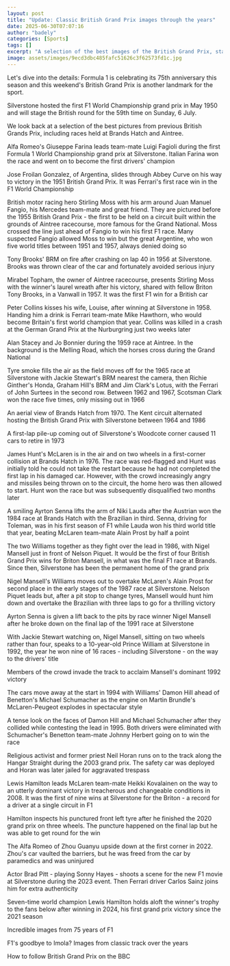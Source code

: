 ```yaml
---
layout: post
title: "Update: Classic British Grand Prix images through the years"
date: 2025-06-30T07:07:16
author: "badely"
categories: [Sports]
tags: []
excerpt: "A selection of the best images of the British Grand Prix, starting with the first F1 World Championship race in 1950."
image: assets/images/9ecd3dbc485fafc51626c3f62573fd1c.jpg
---
```


Let's dive into the details: Formula 1 is celebrating its 75th anniversary this season and this weekend's British Grand Prix is another landmark for the sport.

Silverstone hosted the first F1 World Championship grand prix in May 1950 and will stage the British round for the 59th time on Sunday, 6 July.

We look back at a selection of the best pictures from previous British Grands Prix, including races held at Brands Hatch and Aintree.

Alfa Romeo's Giuseppe Farina leads team-mate Luigi Fagioli during the first Formula 1 World Championship grand prix at Silverstone. Italian Farina won the race and went on to become the first drivers' champion

Jose Froilan Gonzalez, of Argentina, slides through Abbey Curve on his way to victory in the 1951 British Grand Prix. It was Ferrari's first race win in the F1 World Championship

British motor racing hero Stirling Moss with his arm around Juan Manuel Fangio, his Mercedes team-mate and great friend. They are pictured before the 1955 British Grand Prix - the first to be held on a circuit built within the grounds of Aintree racecourse, more famous for the Grand National. Moss crossed the line just ahead of Fangio to win his first F1 race. Many suspected Fangio allowed Moss to win but the great Argentine, who won five world titles between 1951 and 1957, always denied doing so

Tony Brooks' BRM on fire after crashing on lap 40 in 1956 at Silverstone. Brooks was thrown clear of the car and fortunately avoided serious injury

Mirabel Topham, the owner of Aintree racecourse, presents Stirling Moss with the winner's laurel wreath after his victory, shared with fellow Briton Tony Brooks, in a Vanwall in 1957. It was the first F1 win for a British car

Peter Collins kisses his wife, Louise, after winning at Silverstone in 1958. Handing him a drink is Ferrari team-mate Mike Hawthorn, who would become Britain's first world champion that year. Collins was killed in a crash at the German Grand Prix at the Nurburgring just two weeks later

Alan Stacey and Jo Bonnier during the 1959 race at Aintree. In the background is the Melling Road, which the horses cross during the Grand National

Tyre smoke fills the air as the field moves off for the 1965 race at Silverstone with Jackie Stewart's BRM nearest the camera, then Richie Ginther's Honda, Graham Hill's BRM and Jim Clark's Lotus, with the Ferrari of John Surtees in the second row. Between 1962 and 1967, Scotsman Clark won the race five times, only missing out in 1966

An aerial view of Brands Hatch from 1970. The Kent circuit alternated hosting the British Grand Prix with Silverstone between 1964 and 1986

A first-lap pile-up coming out of Silverstone's Woodcote corner caused 11 cars to retire in 1973

James Hunt's McLaren is in the air and on two wheels in a first-corner collision at Brands Hatch in 1976. The race was red-flagged and Hunt was initially told he could not take the restart because he had not completed the first lap in his damaged car. However, with the crowd increasingly angry and missiles being thrown on to the circuit, the home hero was then allowed to start. Hunt won the race but was subsequently disqualified two months later

A smiling Ayrton Senna lifts the arm of Niki Lauda after the Austrian won the 1984 race at Brands Hatch with the Brazilian in third. Senna, driving for Toleman, was in his first season of F1 while Lauda won his third world title that year, beating McLaren team-mate Alain Prost by half a point

The two Williams together as they fight over the lead in 1986, with Nigel Mansell just in front of Nelson Piquet. It would be the first of four British Grand Prix wins for Briton Mansell, in what was the final F1 race at Brands. Since then, Silverstone has been the permanent home of the grand prix

Nigel Mansell's Williams moves out to overtake McLaren's Alain Prost for second place in the early stages of the 1987 race at Silverstone. Nelson Piquet leads but, after a pit stop to change tyres, Mansell would hunt him down and overtake the Brazilian with three laps to go for a thrilling victory

Ayrton Senna is given a lift back to the pits by race winner Nigel Mansell after he broke down on the final lap of the 1991 race at Silverstone

With Jackie Stewart watching on, Nigel Mansell, sitting on two wheels rather than four, speaks to a 10-year-old Prince William at Silverstone in 1992, the year he won nine of 16 races - including Silverstone - on the way to the drivers' title

Members of the crowd invade the track to acclaim Mansell's dominant 1992 victory

The cars move away at the start in 1994 with Williams' Damon Hill ahead of Benetton's Michael Schumacher as the engine on Martin Brundle's McLaren-Peugeot explodes in spectacular style

A tense look on the faces of Damon Hill and Michael Schumacher after they collided while contesting the lead in 1995. Both drivers were eliminated with Schumacher's Benetton team-mate Johnny Herbert going on to win the race

Religious activist and former priest Neil Horan runs on to the track along the Hangar Straight during the 2003 grand prix. The safety car was deployed and Horan was later jailed for aggravated trespass

Lewis Hamilton leads McLaren team-mate Heikki Kovalainen on the way to an utterly dominant victory in treacherous and changeable conditions in 2008. It was the first of nine wins at Silverstone for the Briton - a record for a driver at a single circuit in F1

Hamilton inspects his punctured front left tyre after he finished the 2020 grand prix on three wheels. The puncture happened on the final lap but he was able to get round for the win

The Alfa Romeo of Zhou Guanyu upside down at the first corner in 2022. Zhou's car vaulted the barriers, but he was freed from the car by paramedics and was uninjured

Actor Brad Pitt - playing Sonny Hayes - shoots a scene for the new F1 movie at Silverstone during the 2023 event. Then Ferrari driver Carlos Sainz joins him for extra authenticity

Seven-time world champion Lewis Hamilton holds aloft the winner's trophy to the fans below after winning in 2024, his first grand prix victory since the 2021 season

Incredible images from 75 years of F1

F1's goodbye to Imola? Images from classic track over the years

How to follow British Grand Prix on the BBC


